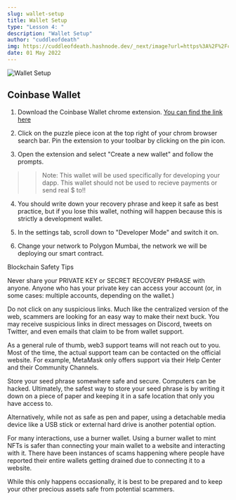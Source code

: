 ```yaml
---
slug: wallet-setup
title: Wallet Setup
type: "Lesson 4: "
description: "Wallet Setup"
author: "cuddleofdeath"
img: https://cuddleofdeath.hashnode.dev/_next/image?url=https%3A%2F%2Fcdn.hashnode.com%2Fres%2Fhashnode%2Fimage%2Fupload%2Fv1651450696678%2FcnXy8_fi6.png%3Fw%3D1600%26h%3D840%26fit%3Dcrop%26crop%3Dentropy%26auto%3Dcompress%2Cformat%26format%3Dwebp&w=3840&q=75
date: 01 May 2022
---
```


![Wallet Setup]()

## Coinbase Wallet

1. Download the Coinbase Wallet chrome extension. [You can find the link here](https://chrome.google.com/webstore/detail/coinbase-wallet-extension/hnfanknocfeofbddgcijnmhnfnkdnaad?hl=en)

2. Click on the puzzle piece icon at the top right of your chrom browser search bar. Pin the extension to your toolbar by clicking on the pin icon.

3. Open the extension and select "Create a new wallet" and follow the prompts. 

>> Note: This wallet will be used specifically for developing your dapp. This wallet should not be used to recieve payments or send real $ to!!

4. You should write down your recovery phrase and keep it safe as best practice, but if you lose this wallet, nothing will happen because this is strictly a development wallet. 

5. In the settings tab, scroll down to "Developer Mode" and switch it on. 

6. Change your network to Polygon Mumbai, the network we will be deploying our smart contract. 

Blockchain Safety Tips

Never share your PRIVATE KEY or SECRET RECOVERY PHRASE with anyone.
Anyone who has your private key can access your account (or, in some cases: multiple accounts, depending on the wallet.)


Do not click on any suspicious links. 
Much like the centralized version of the web, scammers are looking for an easy way to make their next buck. You may receive suspicious links in direct messages on Discord, tweets on Twitter, and even emails that claim to be from wallet support.

As a general rule of thumb, web3 support teams will not reach out to you. Most of the time, the actual support team can be contacted on the official website. For example, MetaMask only offers support via their Help Center and their Community Channels.


Store your seed phrase somewhere safe and secure. 
Computers can be hacked. Ultimately, the safest way to store your seed phrase is by writing it down on a piece of paper and keeping it in a safe location that only you have access to.

Alternatively, while not as safe as pen and paper, using a detachable media device like a USB stick or external hard drive is another potential option.


For many interactions, use a burner wallet.
Using a burner wallet to mint NFTs is safer than connecting your main wallet to a website and interacting with it. There have been instances of scams happening where people have reported their entire wallets getting drained due to connecting it to a website.

While this only happens occasionally, it is best to be prepared and to keep your other precious assets safe from potential scammers.  

